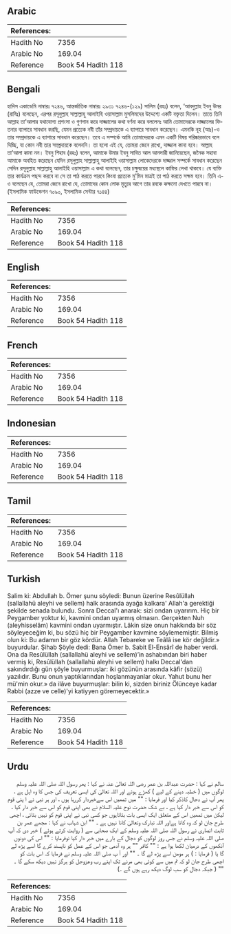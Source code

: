 ## Arabic


<div dir="rtl" lang="ar" style={{fontSize:'larger',backgroundColor:'#f8f9fa',padding:20}}>

</div>
<div style={{backgroundColor:'#f8f9fa',padding:20, marginBottom: 10}}><table> <thead> <tr> <th>References:</th> <th></th> </tr> </thead> <tbody><tr><td>Hadith No</td><td>7356</td></tr><tr><td>Arabic No</td><td>169.04</td></tr><tr><td>Reference</td><td>Book 54 Hadith 118</td></tr></tbody></table></div>

## Bengali


<div dir="ltr" lang="bn" style={{fontSize:'larger',backgroundColor:'#f8f9fa',padding:20}}>
হাদিস একাডেমি নাম্বারঃ ৭২৪৬, আন্তর্জাতিক নাম্বারঃ ২৯৩১ ৭২৪৬-(১২৯) সালিম (রহঃ) বলেন, ‘আবদুল্লাহ ইবনু উমর (রাযিঃ) বলেছেন, এরপর রসূলুল্লাহ সাল্লাল্লাহু আলাইহি ওয়াসাল্লাম মুসলিমদের উদ্দেশ্যে একটি বক্তৃতা দিলেন। তাতে তিনি আল্লাহ তা’আলার যথাযোগ্য প্রশংসা ও গুণগান করে দাজ্জালের কথা বর্ণনা করে বললেনঃ আমি তোমাদেরকে দাজ্জালের ফিতনার ব্যাপারে সাবধান করছি, যেমন প্রত্যেক নবী তাঁর সম্প্রদায়কে এ ব্যাপারে সাবধান করেছেন। এমনকি নূহ (আঃ)-ও তার সম্প্রদায়কে এ ব্যাপারে সাবধান করেছেন। তবে এ সম্পর্কে আমি তোমাদেরকে এমন একটি বিষয় পরিষ্কারভাবে বলে দিচ্ছি, যা কোন নবী তার সম্প্রদায়কে বলেননি। তা হলো এই যে, তোমরা জেনে রাখো, দাজ্জাল কানা হবে। আল্লাহ তা’আলা কানা নন। ইবনু শিহাব (রহঃ) বলেন, আমাকে উমার ইবনু সাবিত আল আনসারী জানিয়েছেন, জনৈক সহাবা আমাকে অবহিত করেছেন যেদিন রসূলুল্লাহ সাল্লাল্লাহু আলাইহি ওয়াসাল্লাম লোকেদেরকে দাজ্জাল সম্পর্কে সাবধান করেছেন সেদিন রসূলুল্লাহ সাল্লাল্লাহু আলাইহি ওয়াসাল্লাম এ কথা বলেছেন, তার চক্ষুদ্বয়ের মধ্যস্থলে কাফির লেখা থাকবে। যে ব্যক্তি তার কার্যক্রম পছন্দ করবে না সে তা পাঠ করতে পারবে কিংবা প্রত্যেক মু’মিন মাত্রই তা পাঠ করতে সক্ষম হবে। তিনি এ-ও বলেছেন যে, তোমরা জেনে রাখো যে, তোমাদের কোন লোক মৃত্যুর আগে তার রবকে কক্ষনো দেখতে পারবে না। (ইসলামিক ফাউন্ডেশন ৭০৯০, ইসলামিক সেন্টার ৭১৪৪)
</div>
<div style={{backgroundColor:'#f8f9fa',padding:20, marginBottom: 10}}><table> <thead> <tr> <th>References:</th> <th></th> </tr> </thead> <tbody><tr><td>Hadith No</td><td>7356</td></tr><tr><td>Arabic No</td><td>169.04</td></tr><tr><td>Reference</td><td>Book 54 Hadith 118</td></tr></tbody></table></div>

## English


<div dir="ltr" lang="en" style={{fontSize:'larger',backgroundColor:'#f8f9fa',padding:20}}>

</div>
<div style={{backgroundColor:'#f8f9fa',padding:20, marginBottom: 10}}><table> <thead> <tr> <th>References:</th> <th></th> </tr> </thead> <tbody><tr><td>Hadith No</td><td>7356</td></tr><tr><td>Arabic No</td><td>169.04</td></tr><tr><td>Reference</td><td>Book 54 Hadith 118</td></tr></tbody></table></div>

## French


<div dir="ltr" lang="fr" style={{fontSize:'larger',backgroundColor:'#f8f9fa',padding:20}}>

</div>
<div style={{backgroundColor:'#f8f9fa',padding:20, marginBottom: 10}}><table> <thead> <tr> <th>References:</th> <th></th> </tr> </thead> <tbody><tr><td>Hadith No</td><td>7356</td></tr><tr><td>Arabic No</td><td>169.04</td></tr><tr><td>Reference</td><td>Book 54 Hadith 118</td></tr></tbody></table></div>

## Indonesian


<div dir="ltr" lang="id" style={{fontSize:'larger',backgroundColor:'#f8f9fa',padding:20}}>

</div>
<div style={{backgroundColor:'#f8f9fa',padding:20, marginBottom: 10}}><table> <thead> <tr> <th>References:</th> <th></th> </tr> </thead> <tbody><tr><td>Hadith No</td><td>7356</td></tr><tr><td>Arabic No</td><td>169.04</td></tr><tr><td>Reference</td><td>Book 54 Hadith 118</td></tr></tbody></table></div>

## Tamil


<div dir="ltr" lang="ta" style={{fontSize:'larger',backgroundColor:'#f8f9fa',padding:20}}>

</div>
<div style={{backgroundColor:'#f8f9fa',padding:20, marginBottom: 10}}><table> <thead> <tr> <th>References:</th> <th></th> </tr> </thead> <tbody><tr><td>Hadith No</td><td>7356</td></tr><tr><td>Arabic No</td><td>169.04</td></tr><tr><td>Reference</td><td>Book 54 Hadith 118</td></tr></tbody></table></div>

## Turkish


<div dir="ltr" lang="tr" style={{fontSize:'larger',backgroundColor:'#f8f9fa',padding:20}}>
Salim ki: Abdullah b. Ömer şunu söyledi: Bunun üzerine Resûlüllah (sallallahü aleyhi ve sellem) halk arasında ayağa kalkara' Allah'a gerektiği şekilde senada bulundu. Sonra Deccal'ı anarak: sizi ondan uyarırım. Hiç bir Peygamber yoktur ki, kavmini ondan uyarmış olmasın. Gerçekten Nuh (aleyhisselâm) kavmini ondan uyarmıştır. Lâkin size onun hakkında bir söz söyleyeceğim ki, bu sözü hiç bir Peygamber kavmine söylememiştir. Bilmiş olun ki: Bu adamın bir göz kördür. Allah Tebareke ve Teâlâ ise kör değildir.» buyurdular. Şihab Şöyle dedi: Bana Ömer b. Sabit El-Ensârî de haber verdi. Ona da Resûlüllah (sallallahü aleyhi ve sellem)’in ashabından biri haber vermiş ki, Resûlüllah (sallallahü aleyhi ve sellem) halkı Deccal'dan sakındırdığı gün şöyle buyurmuşlar: iki gözünün arasında kâfir (sözü) yazılıdır. Bunu onun yaptıklarından hoşlanmayanlar okur. Yahut bunu her mü'min okur.» da ilâve buyurmuşlar: bilin ki, sizden biriniz Ölünceye kadar Rabbi (azze ve celle)'yi katiyyen göremeyecektir.»
</div>
<div style={{backgroundColor:'#f8f9fa',padding:20, marginBottom: 10}}><table> <thead> <tr> <th>References:</th> <th></th> </tr> </thead> <tbody><tr><td>Hadith No</td><td>7356</td></tr><tr><td>Arabic No</td><td>169.04</td></tr><tr><td>Reference</td><td>Book 54 Hadith 118</td></tr></tbody></table></div>

## Urdu


<div dir="rtl" lang="ur" style={{fontSize:'larger',backgroundColor:'#f8f9fa',padding:20}}>
سالم نے کہا : حضرت عبداللہ بن عمر رضی اللہ تعالیٰ عنہ نے کہا : پھر رسول اللہ صلی اللہ علیہ وسلم لوگوں میں ( خطبہ دینے کے لیے ) کھڑے ہوئے اور اللہ تعالیٰ کی ایسی تعریف کی جس کا وہ اہل ہے ، پھر آپ نے دجال کاذکر کیا اور فرمایا : "" میں تمھیں اس سےخبردار کررہا ہوں ، اور ہر نبی نے ا پنی قوم کو اس سے خبر دار کیا ہے ، بے شک حضرت نوح علیہ السلام نے بھی اپنی قوم کو اس سے خبر دار کیا ، لیکن میں تمھیں اس کے متعلق ایک ایسی بات بتاتاہوں جو کسی نبی نے اپنی قوم کو نہیں بتائی ، اچھی طرح جان لو کہ وہ کانا ہےاور اللہ تبارک وتعالیٰ کانا نہیں ہے ۔ "" ابن شہاب نے کہا : مجھے عمر بن ثابت انصاری نے رسول اللہ صلی اللہ علیہ وسلم کے ایک صحابی سے ( روایت کرتے ہوئے ) خبر دی کہ آپ صلی اللہ علیہ وسلم نے جس روز لوگوں کو دجال کے بارے میں خبر دار کیا توفرمایا : "" اس کی دونوں آنکھوں کے درمیان لکھا ہوا ہے : "" کافر "" ہر وہ آدمی جو اس کے عمل کو ناپسند کرے گا اسے پڑھ لے گا یا ( فرمایا : ) ہر مومن اسے پڑھ لے گا ۔ "" اور آ پ صلی اللہ علیہ وسلم نے فرمایا کہ اس بات کو اچھی طرح جان لو کہ تم میں سے کوئی بھی مرنے تک اپنے رب وعزوجل کو ہرگز نہیں دیکھ سکے گا ۔ "" ( جبکہ دجال کو سب لوگ دیکھ رہے ہوں گے ۔)
</div>
<div style={{backgroundColor:'#f8f9fa',padding:20, marginBottom: 10}}><table> <thead> <tr> <th>References:</th> <th></th> </tr> </thead> <tbody><tr><td>Hadith No</td><td>7356</td></tr><tr><td>Arabic No</td><td>169.04</td></tr><tr><td>Reference</td><td>Book 54 Hadith 118</td></tr></tbody></table></div>
